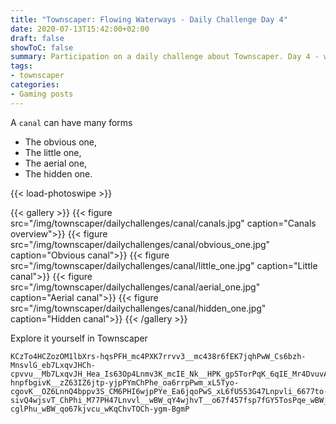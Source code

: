 ```yaml
---
title: "Townscaper: Flowing Waterways - Daily Challenge Day 4"
date: 2020-07-13T15:42:00+02:00
draft: false
showToC: false
summary: Participation on a daily challenge about Townscaper. Day 4 - world Canal.
tags:
- townscaper
categories:
- Gaming posts
---
```


A `canal` can have many forms

- The obvious one,
- The little one,
- The aerial one,
- The hidden one.

{{< load-photoswipe >}}

{{< gallery >}}
  {{< figure src="/img/townscaper/dailychallenges/canal/canals.jpg" caption="Canals overview">}}
  {{< figure src="/img/townscaper/dailychallenges/canal/obvious_one.jpg" caption="Obvious canal">}}
  {{< figure src="/img/townscaper/dailychallenges/canal/little_one.jpg" caption="Little canal">}}
  {{< figure src="/img/townscaper/dailychallenges/canal/aerial_one.jpg" caption="Aerial canal">}}
  {{< figure src="/img/townscaper/dailychallenges/canal/hidden_one.jpg" caption="Hidden canal">}}
{{< /gallery >}}

Explore it yourself in Townscaper

```text
KCzTo4HCZozOM1lbXrs-hqsPFH_mc4PXK7rrvv3__mc438r6fEK7jqhPwW_Cs6bzh-MnsvlG_eb7LxqvJHCh-cpvvu__Mb7LxqvJH_Hea_Is63Op4Lnmv3K_mcIE_Nk__HPK_gp5TorPqK_6qIE_Mr4DvuvA7_mc4fIs73qo4Lnrvl__mc4PZo4wjrvTu_g56jquvu6ChPw6_x74Lxj-hnpfbgivK__zZ63IZ6jtp-yjpPYmChPhe_oa6rrpPwm_xL5Tyo-cgovK__OZ6LnnQ4bppv3S_CM6PHI6wjpPYe_Ea6jqoPwS_xL6fU553G47Lnpvli_6677to-sivQ4wjsvT_ChPhi_M77PH47Lnvvl__wBW_qY4wjhvT__o67f457fsp7fGY5TosPqe_wBW_qYLE_8Y77ktQ4Lns-cglPhu_wBW_qo67kjvcu_wKqChvTOCh-ygm-BgmP
```
